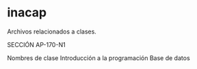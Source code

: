 # inacap
Archivos relacionados a clases.

SECCIÓN AP-170-N1

Nombres de clase
Introducción a la programación
Base de datos
